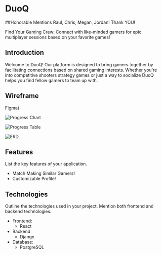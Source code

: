 # DuoQ

##Honorable Mentions 
Raul, Chris, Megan, Jordan! Thank YOU! 

Find Your Gaming Crew: Connect with like-minded gamers for epic multiplayer sessions based on your favorite games!

## Introduction

Welcome to DuoQ! Our platform is designed to bring gamers together by facilitating connections based on shared gaming interests. Whether you're into competitive shooters strategy games or just a way to socialize DuoQ helps you find fellow gamers to team up with.

## Wireframe 

[Figma](https://www.figma.com/file/P8xKmfEPJTwGf2TJD0vA0A/DuoQ?type=design&node-id=0%3A1&mode=design&t=BP20tp7628XCSKD5-1))


![Progress Chart](https://i.imgur.com/YXIxF79.png)

![Progress Table](https://i.imgur.com/1f8ccSh.png)

![ERD](https://i.imgur.com/cV2egLB.png)

## Features

List the key features of your application.

- Match Making Similar Gamers!
- Customizable Profile!

## Technologies

Outline the technologies used in your project. Mention both frontend and backend technologies.

- Frontend:
  - React
- Backend:
  - Django
- Database:
  - PostgreSQL




